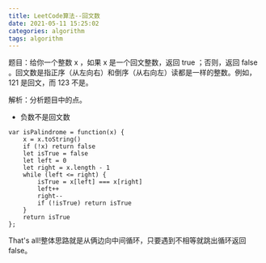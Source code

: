 ```yaml
---
title: LeetCode算法--回文数
date: 2021-05-11 15:25:02
categories: algorithm
tags: algorithm
---
```

题目：给你一个整数 x ，如果 x 是一个回文整数，返回 true ；否则，返回 false 。回文数是指正序（从左向右）和倒序（从右向左）读都是一样的整数。例如，121 是回文，而 123 不是。

解析：分析题目中的点。
+ 负数不是回文数
```
var isPalindrome = function(x) {
    x = x.toString()
    if (!x) return false
    let isTrue = false
    let left = 0
    let right = x.length - 1
    while (left <= right) {
        isTrue = x[left] === x[right]
        left++
        right--
        if (!isTrue) return isTrue
    }
    return isTrue
};
```
That's all!整体思路就是从俩边向中间循环，只要遇到不相等就跳出循环返回false。